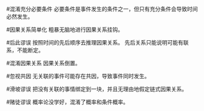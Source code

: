 #混淆充分必要条件
必要条件是事件发生的条件之一，但只有充分条件会导致时间必然发生。

#因果关系简单化
粗暴无脑地进行因果关系挂钩。

#后此谬误
按照时间的先后顺序去推理因果关系。
先后关系只能说明可能有联系，不能断定。

#混淆因果关系
因果关系倒置。

#忽视共因
无关联的事件可能存在共因，导致事件同时发生。

#滑坡谬误
把没有关联的事情绑定到一块，并且无理由地假定链式因果关系。

#赌徒谬误
概率论没学好，混淆了概率和条件概率。